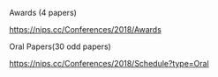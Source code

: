 Awards (4 papers)

https://nips.cc/Conferences/2018/Awards

Oral Papers(30 odd papers)

https://nips.cc/Conferences/2018/Schedule?type=Oral
